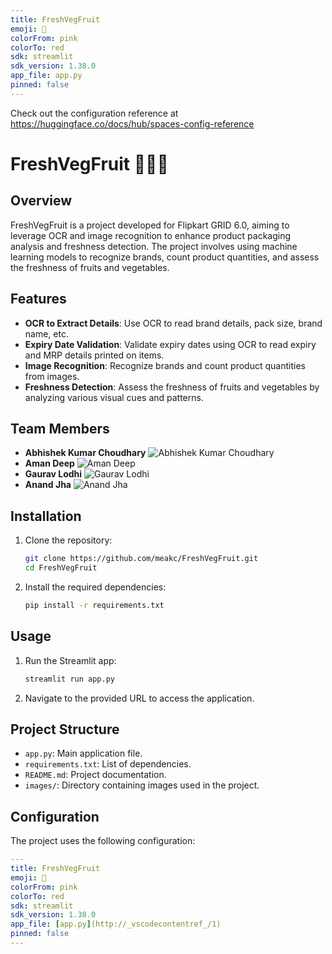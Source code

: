 ```yaml
---
title: FreshVegFruit
emoji: 🐠
colorFrom: pink
colorTo: red
sdk: streamlit
sdk_version: 1.38.0
app_file: app.py
pinned: false
---
```


Check out the configuration reference at https://huggingface.co/docs/hub/spaces-config-reference

# FreshVegFruit 🍎🍌🍅

## Overview
FreshVegFruit is a project developed for Flipkart GRID 6.0, aiming to leverage OCR and image recognition to enhance product packaging analysis and freshness detection. The project involves using machine learning models to recognize brands, count product quantities, and assess the freshness of fruits and vegetables.

## Features
- **OCR to Extract Details**: Use OCR to read brand details, pack size, brand name, etc.
- **Expiry Date Validation**: Validate expiry dates using OCR to read expiry and MRP details printed on items.
- **Image Recognition**: Recognize brands and count product quantities from images.
- **Freshness Detection**: Assess the freshness of fruits and vegetables by analyzing various visual cues and patterns.

## Team Members
- **Abhishek Kumar Choudhary** ![Abhishek Kumar Choudhary](myimage.jpg)
- **Aman Deep** ![Aman Deep](aman.jpg)
- **Gaurav Lodhi** ![Gaurav Lodhi](gaurav.jpg)
- **Anand Jha** ![Anand Jha](anandimg.jpg)

## Installation
1. Clone the repository:
    ```bash
    git clone https://github.com/meakc/FreshVegFruit.git
    cd FreshVegFruit
    ```

2. Install the required dependencies:
    ```bash
    pip install -r requirements.txt
    ```

## Usage
1. Run the Streamlit app:
    ```bash
    streamlit run app.py
    ```

2. Navigate to the provided URL to access the application.

## Project Structure
- `app.py`: Main application file.
- `requirements.txt`: List of dependencies.
- `README.md`: Project documentation.
- `images/`: Directory containing images used in the project.

## Configuration
The project uses the following configuration:
```yaml
---
title: FreshVegFruit
emoji: 🐠
colorFrom: pink
colorTo: red
sdk: streamlit
sdk_version: 1.38.0
app_file: [app.py](http://_vscodecontentref_/1)
pinned: false
---
